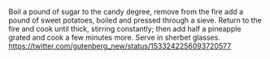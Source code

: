 Boil a pound of sugar to the candy degree, remove from the fire add a pound of sweet potatoes, boiled and pressed through a sieve. Return to the fire and cook until thick, stirring constantly; then add half a pineapple grated and cook a few minutes more. Serve in sherbet glasses. https://twitter.com/gutenberg_new/status/1533242256093720577